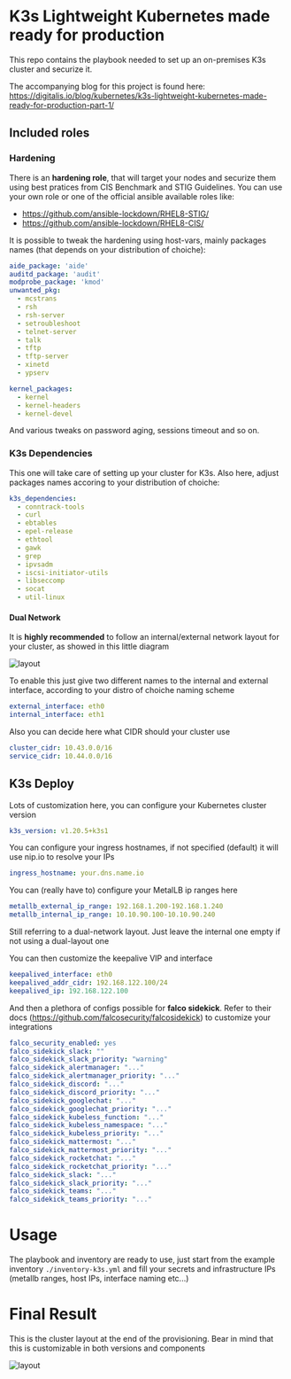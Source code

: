 # K3s Lightweight Kubernetes made ready for production

This repo contains the playbook needed to set up an on-premises K3s cluster and securize it.

The accompanying blog for this project is found here: https://digitalis.io/blog/kubernetes/k3s-lightweight-kubernetes-made-ready-for-production-part-1/

## Included roles

### Hardening

There is an **hardening role**, that will target your nodes and securize them using best pratices from CIS Benchmark and STIG Guidelines.
You can use your own role or one of the official ansible available roles like:

- https://github.com/ansible-lockdown/RHEL8-STIG/
- https://github.com/ansible-lockdown/RHEL8-CIS/

It is possible to tweak the hardening using host-vars, mainly packages names (that depends on your distribution of choiche):

```yaml
aide_package: 'aide'
auditd_package: 'audit'
modprobe_package: 'kmod'
unwanted_pkg:
  - mcstrans
  - rsh
  - rsh-server
  - setroubleshoot
  - telnet-server
  - talk
  - tftp
  - tftp-server
  - xinetd
  - ypserv

kernel_packages:
  - kernel
  - kernel-headers
  - kernel-devel
```

And various tweaks on password aging, sessions timeout and so on.

### K3s Dependencies

This one will take care of setting up your cluster for K3s. Also here, adjust packages names accoring to your distribution of choiche:

```yaml
k3s_dependencies:
  - conntrack-tools
  - curl
  - ebtables
  - epel-release
  - ethtool
  - gawk
  - grep
  - ipvsadm
  - iscsi-initiator-utils
  - libseccomp
  - socat
  - util-linux
```

#### Dual Network

It is **highly recommended** to follow an internal/external network layout for your cluster, as showed in this little diagram

![layout](./pics/network-layout.png)

To enable this just give two different names to the internal and external interface, according to your distro of choiche naming scheme

```yaml
external_interface: eth0
internal_interface: eth1
```

Also you can decide here what CIDR should your cluster use

```yaml
cluster_cidr: 10.43.0.0/16
service_cidr: 10.44.0.0/16
```

## K3s Deploy

Lots of customization here, you can configure your Kubernetes cluster version

```yaml
k3s_version: v1.20.5+k3s1
```

You can configure your ingress hostnames, if not specified (default) it will use nip.io to resolve your IPs

```yaml
ingress_hostname: your.dns.name.io
```

You can (really have to) configure your MetalLB ip ranges here

```yaml
metallb_external_ip_range: 192.168.1.200-192.168.1.240
metallb_internal_ip_range: 10.10.90.100-10.10.90.240
```

Still referring to a dual-network layout. Just leave the internal one empty if not using a dual-layout one

You can then customize the keepalive VIP and interface

```yaml
keepalived_interface: eth0
keepalived_addr_cidr: 192.168.122.100/24
keepalived_ip: 192.168.122.100
```

And then a plethora of configs possible for **falco sidekick**. Refer to their docs (https://github.com/falcosecurity/falcosidekick) to customize your integrations

```yaml
falco_security_enabled: yes
falco_sidekick_slack: ""
falco_sidekick_slack_priority: "warning"
falco_sidekick_alertmanager: "..."
falco_sidekick_alertmanager_priority: "..."
falco_sidekick_discord: "..."
falco_sidekick_discord_priority: "..."
falco_sidekick_googlechat: "..."
falco_sidekick_googlechat_priority: "..."
falco_sidekick_kubeless_function: "..."
falco_sidekick_kubeless_namespace: "..."
falco_sidekick_kubeless_priority: "..."
falco_sidekick_mattermost: "..."
falco_sidekick_mattermost_priority: "..."
falco_sidekick_rocketchat: "..."
falco_sidekick_rocketchat_priority: "..."
falco_sidekick_slack: "..."
falco_sidekick_slack_priority: "..."
falco_sidekick_teams: "..."
falco_sidekick_teams_priority: "..."
```

# Usage

The playbook and inventory are ready to use, just start from the example inventory `./inventory-k3s.yml` and fill your secrets
and infrastructure IPs (metallb ranges, host IPs, interface naming etc...)

# Final Result

This is the cluster layout at the end of the provisioning. Bear in mind that this is customizable in both versions and components

![layout](./pics/cluster-scheme.png)
